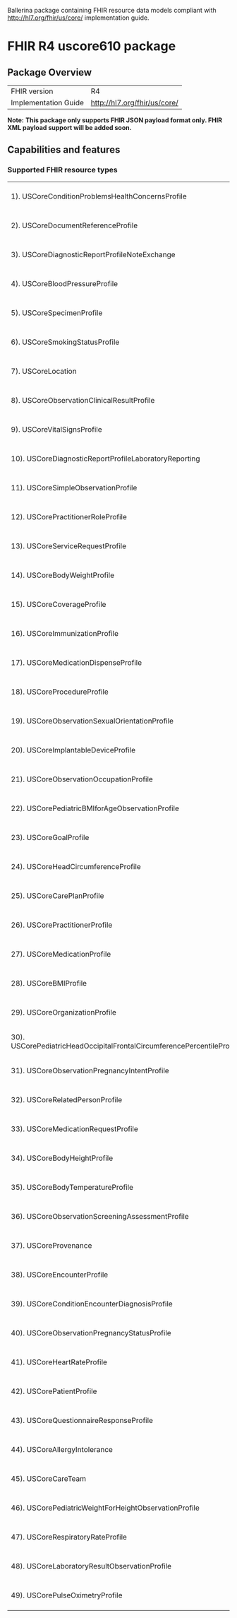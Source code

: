 Ballerina package containing FHIR resource data models
compliant with http://hl7.org/fhir/us/core/ implementation guide.

# FHIR R4 uscore610 package

## Package Overview

|                      |                      |
|----------------------|----------------------|
| FHIR version         | R4                   |
| Implementation Guide | http://hl7.org/fhir/us/core/               |


**Note:**
**This package only supports FHIR JSON payload format only. FHIR XML payload support will be added soon.**

## Capabilities and features

### Supported FHIR resource types

|                  |                                             |
|------------------|---------------------------------------------|
| 1). USCoreConditionProblemsHealthConcernsProfile | [[Definition]][s1] [[Ballerina Record]][m1] |
| 2). USCoreDocumentReferenceProfile | [[Definition]][s2] [[Ballerina Record]][m2] |
| 3). USCoreDiagnosticReportProfileNoteExchange | [[Definition]][s3] [[Ballerina Record]][m3] |
| 4). USCoreBloodPressureProfile | [[Definition]][s4] [[Ballerina Record]][m4] |
| 5). USCoreSpecimenProfile | [[Definition]][s5] [[Ballerina Record]][m5] |
| 6). USCoreSmokingStatusProfile | [[Definition]][s6] [[Ballerina Record]][m6] |
| 7). USCoreLocation | [[Definition]][s7] [[Ballerina Record]][m7] |
| 8). USCoreObservationClinicalResultProfile | [[Definition]][s8] [[Ballerina Record]][m8] |
| 9). USCoreVitalSignsProfile | [[Definition]][s9] [[Ballerina Record]][m9] |
| 10). USCoreDiagnosticReportProfileLaboratoryReporting | [[Definition]][s10] [[Ballerina Record]][m10] |
| 11). USCoreSimpleObservationProfile | [[Definition]][s11] [[Ballerina Record]][m11] |
| 12). USCorePractitionerRoleProfile | [[Definition]][s12] [[Ballerina Record]][m12] |
| 13). USCoreServiceRequestProfile | [[Definition]][s13] [[Ballerina Record]][m13] |
| 14). USCoreBodyWeightProfile | [[Definition]][s14] [[Ballerina Record]][m14] |
| 15). USCoreCoverageProfile | [[Definition]][s15] [[Ballerina Record]][m15] |
| 16). USCoreImmunizationProfile | [[Definition]][s16] [[Ballerina Record]][m16] |
| 17). USCoreMedicationDispenseProfile | [[Definition]][s17] [[Ballerina Record]][m17] |
| 18). USCoreProcedureProfile | [[Definition]][s18] [[Ballerina Record]][m18] |
| 19). USCoreObservationSexualOrientationProfile | [[Definition]][s19] [[Ballerina Record]][m19] |
| 20). USCoreImplantableDeviceProfile | [[Definition]][s20] [[Ballerina Record]][m20] |
| 21). USCoreObservationOccupationProfile | [[Definition]][s21] [[Ballerina Record]][m21] |
| 22). USCorePediatricBMIforAgeObservationProfile | [[Definition]][s22] [[Ballerina Record]][m22] |
| 23). USCoreGoalProfile | [[Definition]][s23] [[Ballerina Record]][m23] |
| 24). USCoreHeadCircumferenceProfile | [[Definition]][s24] [[Ballerina Record]][m24] |
| 25). USCoreCarePlanProfile | [[Definition]][s25] [[Ballerina Record]][m25] |
| 26). USCorePractitionerProfile | [[Definition]][s26] [[Ballerina Record]][m26] |
| 27). USCoreMedicationProfile | [[Definition]][s27] [[Ballerina Record]][m27] |
| 28). USCoreBMIProfile | [[Definition]][s28] [[Ballerina Record]][m28] |
| 29). USCoreOrganizationProfile | [[Definition]][s29] [[Ballerina Record]][m29] |
| 30). USCorePediatricHeadOccipitalFrontalCircumferencePercentileProfile | [[Definition]][s30] [[Ballerina Record]][m30] |
| 31). USCoreObservationPregnancyIntentProfile | [[Definition]][s31] [[Ballerina Record]][m31] |
| 32). USCoreRelatedPersonProfile | [[Definition]][s32] [[Ballerina Record]][m32] |
| 33). USCoreMedicationRequestProfile | [[Definition]][s33] [[Ballerina Record]][m33] |
| 34). USCoreBodyHeightProfile | [[Definition]][s34] [[Ballerina Record]][m34] |
| 35). USCoreBodyTemperatureProfile | [[Definition]][s35] [[Ballerina Record]][m35] |
| 36). USCoreObservationScreeningAssessmentProfile | [[Definition]][s36] [[Ballerina Record]][m36] |
| 37). USCoreProvenance | [[Definition]][s37] [[Ballerina Record]][m37] |
| 38). USCoreEncounterProfile | [[Definition]][s38] [[Ballerina Record]][m38] |
| 39). USCoreConditionEncounterDiagnosisProfile | [[Definition]][s39] [[Ballerina Record]][m39] |
| 40). USCoreObservationPregnancyStatusProfile | [[Definition]][s40] [[Ballerina Record]][m40] |
| 41). USCoreHeartRateProfile | [[Definition]][s41] [[Ballerina Record]][m41] |
| 42). USCorePatientProfile | [[Definition]][s42] [[Ballerina Record]][m42] |
| 43). USCoreQuestionnaireResponseProfile | [[Definition]][s43] [[Ballerina Record]][m43] |
| 44). USCoreAllergyIntolerance | [[Definition]][s44] [[Ballerina Record]][m44] |
| 45). USCoreCareTeam | [[Definition]][s45] [[Ballerina Record]][m45] |
| 46). USCorePediatricWeightForHeightObservationProfile | [[Definition]][s46] [[Ballerina Record]][m46] |
| 47). USCoreRespiratoryRateProfile | [[Definition]][s47] [[Ballerina Record]][m47] |
| 48). USCoreLaboratoryResultObservationProfile | [[Definition]][s48] [[Ballerina Record]][m48] |
| 49). USCorePulseOximetryProfile | [[Definition]][s49] [[Ballerina Record]][m49] |

[m1]: https://lib.ballerina.io/ballerinax/uscore610/1.0.0#USCoreConditionProblemsHealthConcernsProfile
[m2]: https://lib.ballerina.io/ballerinax/uscore610/1.0.0#USCoreDocumentReferenceProfile
[m3]: https://lib.ballerina.io/ballerinax/uscore610/1.0.0#USCoreDiagnosticReportProfileNoteExchange
[m4]: https://lib.ballerina.io/ballerinax/uscore610/1.0.0#USCoreBloodPressureProfile
[m5]: https://lib.ballerina.io/ballerinax/uscore610/1.0.0#USCoreSpecimenProfile
[m6]: https://lib.ballerina.io/ballerinax/uscore610/1.0.0#USCoreSmokingStatusProfile
[m7]: https://lib.ballerina.io/ballerinax/health.fhir.r4.uscore610/1.0.0#USCoreLocation
[m8]: https://lib.ballerina.io/ballerinax/health.fhir.r4.uscore610/1.0.0#USCoreObservationClinicalResultProfile
[m9]: https://lib.ballerina.io/ballerinax/health.fhir.r4.uscore610/1.0.0#USCoreVitalSignsProfile
[m10]: https://lib.ballerina.io/ballerinax/health.fhir.r4.uscore610/1.0.0#USCoreDiagnosticReportProfileLaboratoryReporting
[m11]: https://lib.ballerina.io/ballerinax/health.fhir.r4.uscore610/1.0.0#USCoreSimpleObservationProfile
[m12]: https://lib.ballerina.io/ballerinax/health.fhir.r4.uscore610/1.0.0#USCorePractitionerRoleProfile
[m13]: https://lib.ballerina.io/ballerinax/health.fhir.r4.uscore610/1.0.0#USCoreServiceRequestProfile
[m14]: https://lib.ballerina.io/ballerinax/health.fhir.r4.uscore610/1.0.0#USCoreBodyWeightProfile
[m15]: https://lib.ballerina.io/ballerinax/health.fhir.r4.uscore610/1.0.0#USCoreCoverageProfile
[m16]: https://lib.ballerina.io/ballerinax/health.fhir.r4.uscore610/1.0.0#USCoreImmunizationProfile
[m17]: https://lib.ballerina.io/ballerinax/health.fhir.r4.uscore610/1.0.0#USCoreMedicationDispenseProfile
[m18]: https://lib.ballerina.io/ballerinax/health.fhir.r4.uscore610/1.0.0#USCoreProcedureProfile
[m19]: https://lib.ballerina.io/ballerinax/health.fhir.r4.uscore610/1.0.0#USCoreObservationSexualOrientationProfile
[m20]: https://lib.ballerina.io/ballerinax/health.fhir.r4.uscore610/1.0.0#USCoreImplantableDeviceProfile
[m21]: https://lib.ballerina.io/ballerinax/health.fhir.r4.uscore610/1.0.0#USCoreObservationOccupationProfile
[m22]: https://lib.ballerina.io/ballerinax/health.fhir.r4.uscore610/1.0.0#USCorePediatricBMIforAgeObservationProfile
[m23]: https://lib.ballerina.io/ballerinax/health.fhir.r4.uscore610/1.0.0#USCoreGoalProfile
[m24]: https://lib.ballerina.io/ballerinax/health.fhir.r4.uscore610/1.0.0#USCoreHeadCircumferenceProfile
[m25]: https://lib.ballerina.io/ballerinax/health.fhir.r4.uscore610/1.0.0#USCoreCarePlanProfile
[m26]: https://lib.ballerina.io/ballerinax/health.fhir.r4.uscore610/1.0.0#USCorePractitionerProfile
[m27]: https://lib.ballerina.io/ballerinax/health.fhir.r4.uscore610/1.0.0#USCoreMedicationProfile
[m28]: https://lib.ballerina.io/ballerinax/health.fhir.r4.uscore610/1.0.0#USCoreBMIProfile
[m29]: https://lib.ballerina.io/ballerinax/health.fhir.r4.uscore610/1.0.0#USCoreOrganizationProfile
[m30]: https://lib.ballerina.io/ballerinax/health.fhir.r4.uscore610/1.0.0#USCorePediatricHeadOccipitalFrontalCircumferencePercentileProfile
[m31]: https://lib.ballerina.io/ballerinax/health.fhir.r4.uscore610/1.0.0#USCoreObservationPregnancyIntentProfile
[m32]: https://lib.ballerina.io/ballerinax/health.fhir.r4.uscore610/1.0.0#USCoreRelatedPersonProfile
[m33]: https://lib.ballerina.io/ballerinax/health.fhir.r4.uscore610/1.0.0#USCoreMedicationRequestProfile
[m34]: https://lib.ballerina.io/ballerinax/health.fhir.r4.uscore610/1.0.0#USCoreBodyHeightProfile
[m35]: https://lib.ballerina.io/ballerinax/health.fhir.r4.uscore610/1.0.0#USCoreBodyTemperatureProfile
[m36]: https://lib.ballerina.io/ballerinax/health.fhir.r4.uscore610/1.0.0#USCoreObservationScreeningAssessmentProfile
[m37]: https://lib.ballerina.io/ballerinax/health.fhir.r4.uscore610/1.0.0#USCoreProvenance
[m38]: https://lib.ballerina.io/ballerinax/health.fhir.r4.uscore610/1.0.0#USCoreEncounterProfile
[m39]: https://lib.ballerina.io/ballerinax/health.fhir.r4.uscore610/1.0.0#USCoreConditionEncounterDiagnosisProfile
[m40]: https://lib.ballerina.io/ballerinax/health.fhir.r4.uscore610/1.0.0#USCoreObservationPregnancyStatusProfile
[m41]: https://lib.ballerina.io/ballerinax/health.fhir.r4.uscore610/1.0.0#USCoreHeartRateProfile
[m42]: https://lib.ballerina.io/ballerinax/health.fhir.r4.uscore610/1.0.0#USCorePatientProfile
[m43]: https://lib.ballerina.io/ballerinax/health.fhir.r4.uscore610/1.0.0#USCoreQuestionnaireResponseProfile
[m44]: https://lib.ballerina.io/ballerinax/health.fhir.r4.uscore610/1.0.0#USCoreAllergyIntolerance
[m45]: https://lib.ballerina.io/ballerinax/health.fhir.r4.uscore610/1.0.0#USCoreCareTeam
[m46]: https://lib.ballerina.io/ballerinax/health.fhir.r4.uscore610/1.0.0#USCorePediatricWeightForHeightObservationProfile
[m47]: https://lib.ballerina.io/ballerinax/health.fhir.r4.uscore610/1.0.0#USCoreRespiratoryRateProfile
[m48]: https://lib.ballerina.io/ballerinax/health.fhir.r4.uscore610/1.0.0#USCoreLaboratoryResultObservationProfile
[m49]: https://lib.ballerina.io/ballerinax/health.fhir.r4.uscore610/1.0.0#USCorePulseOximetryProfile

[s1]: http://hl7.org/fhir/us/core/StructureDefinition/us-core-condition-problems-health-concerns
[s2]: http://hl7.org/fhir/us/core/StructureDefinition/us-core-documentreference
[s3]: http://hl7.org/fhir/us/core/StructureDefinition/us-core-diagnosticreport-note
[s4]: http://hl7.org/fhir/us/core/StructureDefinition/us-core-blood-pressure
[s5]: http://hl7.org/fhir/us/core/StructureDefinition/us-core-specimen
[s6]: http://hl7.org/fhir/us/core/StructureDefinition/us-core-smokingstatus
[s7]: http://hl7.org/fhir/us/core/StructureDefinition/us-core-location
[s8]: http://hl7.org/fhir/us/core/StructureDefinition/us-core-observation-clinical-result
[s9]: http://hl7.org/fhir/us/core/StructureDefinition/us-core-vital-signs
[s10]: http://hl7.org/fhir/us/core/StructureDefinition/us-core-diagnosticreport-lab
[s11]: http://hl7.org/fhir/us/core/StructureDefinition/us-core-simple-observation
[s12]: http://hl7.org/fhir/us/core/StructureDefinition/us-core-practitionerrole
[s13]: http://hl7.org/fhir/us/core/StructureDefinition/us-core-servicerequest
[s14]: http://hl7.org/fhir/us/core/StructureDefinition/us-core-body-weight
[s15]: http://hl7.org/fhir/us/core/StructureDefinition/us-core-coverage
[s16]: http://hl7.org/fhir/us/core/StructureDefinition/us-core-immunization
[s17]: http://hl7.org/fhir/us/core/StructureDefinition/us-core-medicationdispense
[s18]: http://hl7.org/fhir/us/core/StructureDefinition/us-core-procedure
[s19]: http://hl7.org/fhir/us/core/StructureDefinition/us-core-observation-sexual-orientation
[s20]: http://hl7.org/fhir/us/core/StructureDefinition/us-core-implantable-device
[s21]: http://hl7.org/fhir/us/core/StructureDefinition/us-core-observation-occupation
[s22]: http://hl7.org/fhir/us/core/StructureDefinition/pediatric-bmi-for-age
[s23]: http://hl7.org/fhir/us/core/StructureDefinition/us-core-goal
[s24]: http://hl7.org/fhir/us/core/StructureDefinition/us-core-head-circumference
[s25]: http://hl7.org/fhir/us/core/StructureDefinition/us-core-careplan
[s26]: http://hl7.org/fhir/us/core/StructureDefinition/us-core-practitioner
[s27]: http://hl7.org/fhir/us/core/StructureDefinition/us-core-medication
[s28]: http://hl7.org/fhir/us/core/StructureDefinition/us-core-bmi
[s29]: http://hl7.org/fhir/us/core/StructureDefinition/us-core-organization
[s30]: http://hl7.org/fhir/us/core/StructureDefinition/head-occipital-frontal-circumference-percentile
[s31]: http://hl7.org/fhir/us/core/StructureDefinition/us-core-observation-pregnancyintent
[s32]: http://hl7.org/fhir/us/core/StructureDefinition/us-core-relatedperson
[s33]: http://hl7.org/fhir/us/core/StructureDefinition/us-core-medicationrequest
[s34]: http://hl7.org/fhir/us/core/StructureDefinition/us-core-body-height
[s35]: http://hl7.org/fhir/us/core/StructureDefinition/us-core-body-temperature
[s36]: http://hl7.org/fhir/us/core/StructureDefinition/us-core-observation-screening-assessment
[s37]: http://hl7.org/fhir/us/core/StructureDefinition/us-core-provenance
[s38]: http://hl7.org/fhir/us/core/StructureDefinition/us-core-encounter
[s39]: http://hl7.org/fhir/us/core/StructureDefinition/us-core-condition-encounter-diagnosis
[s40]: http://hl7.org/fhir/us/core/StructureDefinition/us-core-observation-pregnancystatus
[s41]: http://hl7.org/fhir/us/core/StructureDefinition/us-core-heart-rate
[s42]: http://hl7.org/fhir/us/core/StructureDefinition/us-core-patient
[s43]: http://hl7.org/fhir/us/core/StructureDefinition/us-core-questionnaireresponse
[s44]: http://hl7.org/fhir/us/core/StructureDefinition/us-core-allergyintolerance
[s45]: http://hl7.org/fhir/us/core/StructureDefinition/us-core-careteam
[s46]: http://hl7.org/fhir/us/core/StructureDefinition/pediatric-weight-for-height
[s47]: http://hl7.org/fhir/us/core/StructureDefinition/us-core-respiratory-rate
[s48]: http://hl7.org/fhir/us/core/StructureDefinition/us-core-observation-lab
[s49]: http://hl7.org/fhir/us/core/StructureDefinition/us-core-pulse-oximetry
